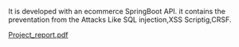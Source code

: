 It is developed with an ecommerce SpringBoot API.
it contains the preventation from the Attacks Like SQL injection,XSS Scriptig,CRSF.

[Project_report.pdf](https://github.com/laxmanrao23/Ecommerce/files/10049132/Project_report.pdf)
